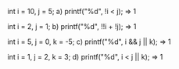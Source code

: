 int i = 10, j = 5;
a) printf("%d", !i < j);
   => 1

int i = 2, j = 1;
b) printf("%d", !!i + !j);
   => 1

int i = 5, j = 0, k = -5;
c) printf("%d", i && j || k);
   => 1

int i = 1, j = 2, k = 3;
d) printf("%d", i < j || k);
   => 1

